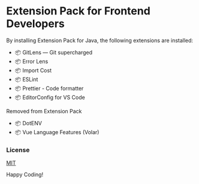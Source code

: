 # Extension Pack for Frontend Developers

By installing Extension Pack for Java, the following extensions are installed:

* 📦 GitLens — Git supercharged
* 📦 Error Lens
* 📦 Import Cost
* 📦 ESLint
* 📦 Prettier - Code formatter
* 📦 EditorConfig for VS Code

Removed from Extension Pack

* 📦 DotENV
* 📦 Vue Language Features (Volar)

### License
[MIT](LICENSE)

Happy Coding!
